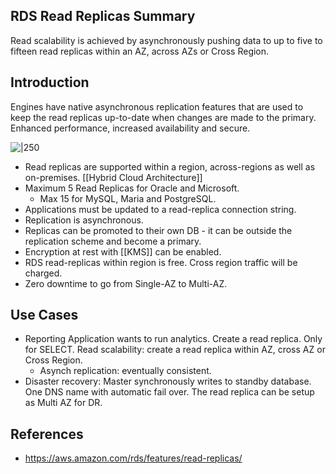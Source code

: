 ## RDS Read Replicas Summary

Read scalability is achieved by asynchronously pushing data to up to five to fifteen read replicas within an AZ, across AZs or Cross Region. 

## Introduction

Engines have native asynchronous replication features that are used to keep the read replicas up-to-date when changes are made to the primary. Enhanced performance, increased availability and secure.

![|250](https://d1.awsstatic.com/asset-repository/read-replicas-scaling-disaster-recovery.3b8da7093daeb1e87426225caf49e32efe7ae01a.png)
- Read replicas are supported within a region, across-regions as well as on-premises. [[Hybrid Cloud Architecture]]
- Maximum 5 Read Replicas for Oracle and Microsoft. 
	- Max 15 for MySQL, Maria and PostgreSQL.
- Applications must be updated to a read-replica connection string.
- Replication is asynchronous.
- Replicas can be promoted to their own DB - it can be outside the replication scheme and become a primary.
- Encryption at rest with [[KMS]] can be enabled.
- RDS read-replicas  within region is free. Cross region traffic will be charged.
- Zero downtime to go from Single-AZ to Multi-AZ.

## Use Cases
- Reporting Application wants to run analytics. Create a read replica. Only for SELECT. Read scalability: create a read replica within AZ, cross AZ or Cross Region.
	- Asynch replication: eventually consistent.
- Disaster recovery: Master synchronously writes to standby database. One DNS name with automatic fail over. The read replica can be setup as Multi AZ for DR.
## References

- https://aws.amazon.com/rds/features/read-replicas/
